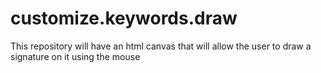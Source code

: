 # customize.keywords.draw
This repository will have an html canvas that will allow the user to draw a signature on it using the mouse

